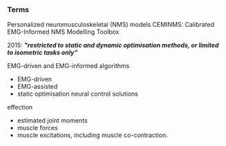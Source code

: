 ### Terms
Personalized neuromusculoskeletal (NMS) models
CEMINMS: Calibrated EMG-Informed NMS Modelling Toolbox

2015: ***"restricted to static and dynamic optimisation methods, or limited to isometric tasks only"***

EMG-driven and EMG-informed algorithms
- EMG-driven
- EMG-assisted
- static optimisation neural control solutions 

effection
- estimated joint moments
- muscle forces
- muscle excitations, including muscle co-contraction.